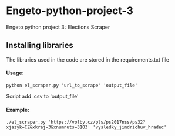 # Engeto-python-project-3
Engeto python project 3: Elections Scraper

## Installing libraries
The libraries used in the code are stored in the requirements.txt file 

#### Usage:
    python el_scraper.py 'url_to_scrape' 'output_file'
    
Script add .csv to 'output_file'

#### Example:
    ./el_scraper.py 'https://volby.cz/pls/ps2017nss/ps32?xjazyk=CZ&xkraj=3&xnumnuts=3103' 'vysledky_jindrichuv_hradec'